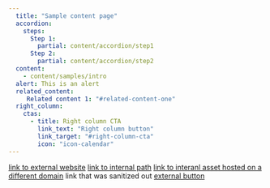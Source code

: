 ```yaml
---
  title: "Sample content page"
  accordion:
    steps:
      Step 1:
        partial: content/accordion/step1
      Step 2:
        partial: content/accordion/step2
  content:
    - content/samples/intro
  alert: This is an alert
  related_content:
     Related content 1: "#related-content-one"
  right_column:
    ctas:
      - title: Right column CTA
        link_text: "Right column button"
        link_target: "#right-column-cta"
        icon: "icon-calendar"
---
```


[link to external website](https://external.website/link)
[link to internal path](/internal)
[link to interanl asset hosted on a different domain](https://external-asset.domain/image.png)
<a>link that was sanitized out</a>
<a class="button" href="https://external.website/link">external button</a>
